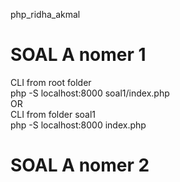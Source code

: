 ﻿php_ridha_akmal
# SOAL A nomer 1
CLI from root folder 
<br>php -S localhost:8000 soal1/index.php
<br>OR
<br>CLI from folder soal1
<br>php -S localhost:8000 index.php

# SOAL A nomer 2
